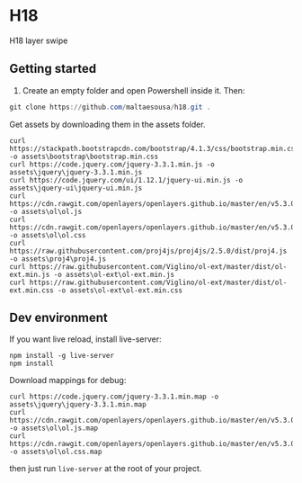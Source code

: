 # H18

H18 layer swipe

## Getting started

1. Create an empty folder and open Powershell inside it. Then:
```powershell
git clone https://github.com/maltaesousa/h18.git .

```

Get assets by downloading them in the assets folder.

```powershel
curl https://stackpath.bootstrapcdn.com/bootstrap/4.1.3/css/bootstrap.min.css -o assets\bootstrap\bootstrap.min.css
curl https://code.jquery.com/jquery-3.3.1.min.js -o assets\jquery\jquery-3.3.1.min.js
curl https://code.jquery.com/ui/1.12.1/jquery-ui.min.js -o assets\jquery-ui\jquery-ui.min.js
curl https://cdn.rawgit.com/openlayers/openlayers.github.io/master/en/v5.3.0/build/ol.js -o assets\ol\ol.js
curl https://cdn.rawgit.com/openlayers/openlayers.github.io/master/en/v5.3.0/css/ol.css -o assets\ol\ol.css
curl https://raw.githubusercontent.com/proj4js/proj4js/2.5.0/dist/proj4.js -o assets\proj4\proj4.js
curl https://raw.githubusercontent.com/Viglino/ol-ext/master/dist/ol-ext.min.js -o assets\ol-ext\ol-ext.min.js
curl https://raw.githubusercontent.com/Viglino/ol-ext/master/dist/ol-ext.min.css -o assets\ol-ext\ol-ext.min.css
```

## Dev environment

If you want live reload, install live-server:

```powershel
npm install -g live-server
npm install
```

Download mappings for debug:

```powershel
curl https://code.jquery.com/jquery-3.3.1.min.map -o assets\jquery\jquery-3.3.1.min.map
curl https://cdn.rawgit.com/openlayers/openlayers.github.io/master/en/v5.3.0/build/ol.js.map -o assets\ol\ol.js.map
curl https://cdn.rawgit.com/openlayers/openlayers.github.io/master/en/v5.3.0/css/ol.css.map -o assets\ol\ol.css.map
```

then just run `live-server` at the root of your project.
